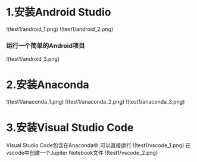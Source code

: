 # 1.安装Android Studio
!(test1/android_1.png)
!(test1/android_2.png)
### 运行一个简单的Android项目
!(test1/android_3.png)
# 2.安装Anaconda
!(test1/anaconda_1.png)
!(test1/anaconda_2.png)
!(test1/anaconda_3.png)
# 3.安装Visual Studio Code
Visual Studio Code包含在Anaconda中,可以直接运行
!(test1/vscode_1.png)
在vscode中创建一个Jupiter Notebook文件
!(test1/vscode_2.png)
